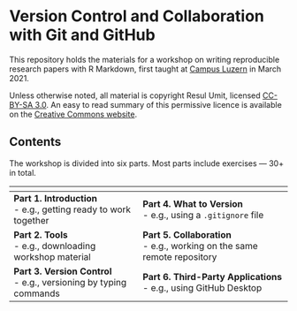 # Version Control and Collaboration with Git and GitHub

This repository holds the materials for a workshop on writing reproducible research papers with R Markdown, first taught at [Campus Luzern](https://www.campus-luzern.ch/) in March 2021.

Unless otherwise noted, all material is copyright Resul Umit, licensed [CC-BY-SA 3.0](https://github.com/resulumit/git_workshop/blob/master/LICENCE.md). An easy to read summary of this permissive licence is available on the [Creative Commons website](https://creativecommons.org/licenses/by-sa/3.0/).

## Contents

The workshop is divided into six parts. Most parts include exercises &mdash; 30+ in total.


|[]() |      |
|------|------|
| **Part 1. Introduction** <br /> - e.g., getting ready to work together | **Part 4. What to Version** <br /> - e.g., using a `.gitignore` file | 
| **Part 2. Tools** <br /> - e.g., downloading workshop material | **Part 5. Collaboration** <br /> - e.g., working on the same remote repository | 
| **Part 3. Version Control** <br /> - e.g., versioning by typing commands | **Part 6. Third-Party Applications** <br /> - e.g., using GitHub Desktop |
